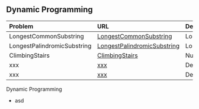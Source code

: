 ##  Dynamic Programming

| Problem  | URL| Description| Source |
| :------------ |:---------------| :-----| :----|
| LongestCommonSubstring | [LongestCommonSubstring](../src/main/java/dynamicProgramming/LongestCommonSubstring.java) | LongestCommonSubstring | Leetcode |
| LongestPalindromicSubstring | [LongestPalindromicSubstring](../src/main/java/dynamicProgramming/LongestPalindromicSubstring.java) | LongestPalindromicSubstring | Leetcode |
| ClimbingStairs | [ClimbingStairs](../src/main/java/dynamicProgramming/ClimbingStairs.java) | Number of ways to reach top | Leetcode |
| xxx | [xxx](../src/main/java/dynamicProgramming/xxx.java) | Desc | Source |
| xxx | [xxx](../src/main/java/dynamicProgramming/xxx.java) | Desc | Source |

 Dynamic Programming
 - asd